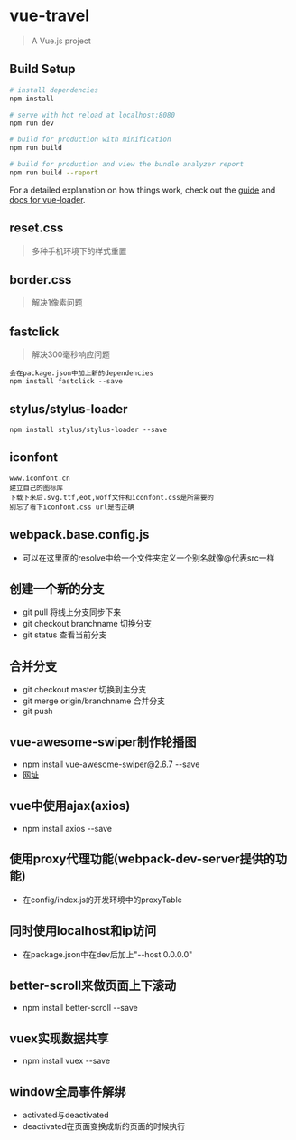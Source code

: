 # vue-travel

> A Vue.js project

## Build Setup

``` bash
# install dependencies
npm install

# serve with hot reload at localhost:8080
npm run dev

# build for production with minification
npm run build

# build for production and view the bundle analyzer report
npm run build --report
```

For a detailed explanation on how things work, check out the [guide](http://vuejs-templates.github.io/webpack/) and [docs for vue-loader](http://vuejs.github.io/vue-loader).

## reset.css
> 多种手机环境下的样式重置


## border.css
> 解决1像素问题

## fastclick
> 解决300毫秒响应问题

``` 
会在package.json中加上新的dependencies
npm install fastclick --save
```
## stylus/stylus-loader
```
npm install stylus/stylus-loader --save
```

## iconfont
```
www.iconfont.cn
建立自己的图标库
下载下来后.svg.ttf,eot,woff文件和iconfont.css是所需要的
别忘了看下iconfont.css url是否正确
```

## webpack.base.config.js
- 可以在这里面的resolve中给一个文件夹定义一个别名就像@代表src一样

## 创建一个新的分支
- git pull 将线上分支同步下来
- git checkout branchname 切换分支
- git status 查看当前分支

## 合并分支
- git checkout master 切换到主分支
- git merge origin/branchname 合并分支
- git push
## vue-awesome-swiper制作轮播图
- npm install vue-awesome-swiper@2.6.7 --save
- [网址](https://github.com/surmon-china/vue-awesome-swiper)

## vue中使用ajax(axios)
- npm install axios --save

## 使用proxy代理功能(webpack-dev-server提供的功能)
- 在config/index.js的开发环境中的proxyTable

## 同时使用localhost和ip访问
- 在package.json中在dev后加上"--host 0.0.0.0"

## better-scroll来做页面上下滚动
- npm install better-scroll --save

## vuex实现数据共享
- npm install vuex --save

## window全局事件解绑
- activated与deactivated
- deactivated在页面变换成新的页面的时候执行